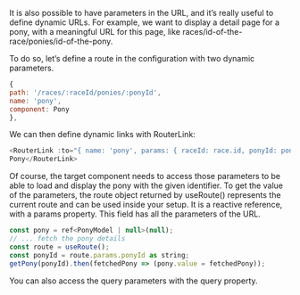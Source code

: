 It is also possible to have parameters in the URL, and it’s really useful to define dynamic URLs. For example, we want to display a detail page for a pony, with a meaningful URL for this page, like races/id-of-the-race/ponies/id-of-the-pony.

To do so, let’s define a route in the configuration with two dynamic parameters.

```js
{
path: '/races/:raceId/ponies/:ponyId',
name: 'pony',
component: Pony
},
```

We can then define dynamic links with RouterLink:

```js
<RouterLink :to="{ name: 'pony', params: { raceId: race.id, ponyId: pony.id } }">
Pony</RouterLink>
```

Of course, the target component needs to access those parameters to be able to load and display the pony with the given identifier. To get the value of the parameters, the route object returned by useRoute() represents the current route and can be used inside your setup. It is a reactive reference, with a params property. This field has all the parameters of the URL.

```js
const pony = ref<PonyModel | null>(null);
// ... fetch the pony details
const route = useRoute();
const ponyId = route.params.ponyId as string;
getPony(ponyId).then(fetchedPony => (pony.value = fetchedPony));
```

You can also access the query parameters with the query property.

